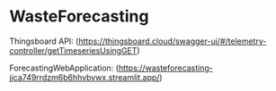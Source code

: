 # WasteForecasting

Thingsboard API: (https://thingsboard.cloud/swagger-ui/#/telemetry-controller/getTimeseriesUsingGET)

ForecastingWebApplication: (https://wasteforecasting-jjca749rrdzm6b6hhvbvwx.streamlit.app/)
